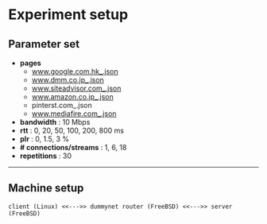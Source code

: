 # Experiment setup

## Parameter set
* **pages**
  * www.google.com.hk_.json
  * www.dmm.co.jp_.json
  * www.siteadvisor.com_.json
  * www.amazon.co.jp_.json
  * pinterst.com_.json
  * www.mediafire.com_.json
* **bandwidth** : 10 Mbps
* **rtt** : 0, 20, 50, 100, 200, 800 ms
* **plr** : 0, 1.5, 3 %
* **# connections/streams** : 1, 6, 18
* **repetitions** : 30
* **

## Machine setup
```
client (Linux) <<--->> dummynet router (FreeBSD) <<--->> server (FreeBSD)
```
